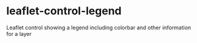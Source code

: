 # leaflet-control-legend
Leaflet control showing a legend including colorbar and other information for a layer
